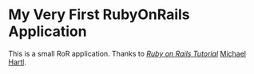 My Very First RubyOnRails Application
=====================================

This is a small RoR application. Thanks to [*Ruby on Rails Tutorial*](http://railstutorial.org/)
 [Michael Hartl](http://michaelhartl.com/).